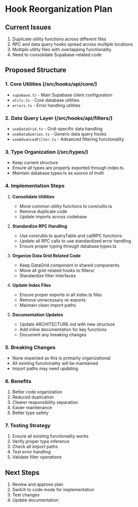 # Hook Reorganization Plan

## Current Issues
1. Duplicate utility functions across different files
2. RPC and data query hooks spread across multiple locations
3. Multiple utility files with overlapping functionality
4. Need to consolidate Supabase-related code

## Proposed Structure

### 1. Core Utilities (/src/hooks/api/core/)
- `supabase.ts` - Main Supabase client configuration
- `utils.ts` - Core database utilities
- `errors.ts` - Error handling utilities

### 2. Data Query Layer (/src/hooks/api/filters/)
- `useDataGrid.ts` - Grid-specific data handling
- `useDataQueries.ts` - Generic data query hooks
- `useAdvancedFilter.ts` - Advanced filtering functionality

### 3. Type Organization (/src/types/)
- Keep current structure
- Ensure all types are properly exported through index.ts
- Maintain database.types.ts as source of truth

### 4. Implementation Steps

1. **Consolidate Utilities**
   - Move common utility functions to core/utils.ts
   - Remove duplicate code
   - Update imports across codebase

2. **Standardize RPC Handling**
   - Use core/utils.ts queryTable and callRPC functions
   - Update all RPC calls to use standardized error handling
   - Ensure proper typing through database.types.ts

3. **Organize Data Grid Related Code**
   - Keep DataGrid component in shared components
   - Move all grid-related hooks to filters/
   - Standardize filter interfaces

4. **Update Index Files**
   - Ensure proper exports in all index.ts files
   - Remove unnecessary re-exports
   - Maintain clean import paths

5. **Documentation Updates**
   - Update ARCHITECTURE.md with new structure
   - Add inline documentation for key functions
   - Document any breaking changes

### 5. Breaking Changes
- None expected as this is primarily organizational
- All existing functionality will be maintained
- Import paths may need updating

### 6. Benefits
1. Better code organization
2. Reduced duplication
3. Clearer responsibility separation
4. Easier maintenance
5. Better type safety

### 7. Testing Strategy
1. Ensure all existing functionality works
2. Verify proper type inference
3. Check all import paths
4. Test error handling
5. Validate filter operations

## Next Steps
1. Review and approve plan
2. Switch to code mode for implementation
3. Test changes
4. Update documentation